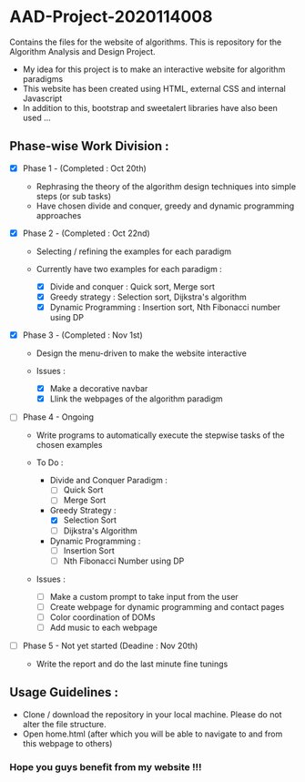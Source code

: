 # AAD-Project-2020114008
Contains the files for the website of algorithms. This is repository for the Algorithm Analysis and Design Project.

- My idea for this project is to make an interactive website for algorithm paradigms
- This website has been created using HTML, external CSS and internal Javascript
- In addition to this, bootstrap and sweetalert libraries have also been used ...


## Phase-wise Work Division :

- [x] Phase 1 - (Completed : Oct 20th)
  - Rephrasing the theory of the algorithm design techniques into simple steps (or sub tasks)
  - Have chosen divide and conquer, greedy and dynamic programming approaches
 
- [x] Phase 2 - (Completed : Oct 22nd)
  - Selecting / refining the examples for each paradigm
 
  - Currently have two examples for each paradigm :
    - [x] Divide and conquer : Quick sort, Merge sort
    - [x] Greedy strategy : Selection sort, Dijkstra's algorithm
    - [x] Dynamic Programming : Insertion sort, Nth Fibonacci number using DP
  
- [x] Phase 3 - (Completed : Nov 1st)
  - Design the menu-driven to make the website interactive 
  
  - Issues :
    - [x] Make a decorative navbar
    - [x] Llink the webpages of the algorithm paradigm  
  
- [ ] Phase 4 - Ongoing
  - Write programs to automatically execute the stepwise tasks of the chosen examples

  - To Do :
    - Divide and Conquer Paradigm :
      - [ ] Quick Sort
      - [ ] Merge Sort
     
    - Greedy Strategy :  
      - [x] Selection Sort
      - [ ] Dijkstra's Algorithm
      
    - Dynamic Programming :
      - [ ] Insertion Sort
      - [ ] Nth Fibonacci Number using DP 
  
  - Issues : 
    - [ ] Make a custom prompt to take input from the user
    - [ ] Create webpage for dynamic programming and contact pages
    - [ ] Color coordination of DOMs 
    - [ ] Add music to each webpage
  
- [ ] Phase 5 - Not yet started (Deadine : Nov 20th)
  - Write the report and do the last minute fine tunings 


## Usage Guidelines :

- Clone / download the repository in your local machine. Please do not alter the file structure.
- Open home.html (after which you will be able to navigate to and from this webpage to others)


### Hope you guys benefit from my website !!!
